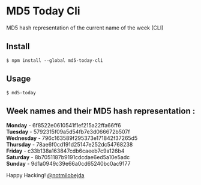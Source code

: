 # MD5 Today Cli
MD5 hash representation of the current name of the week (CLI)
## Install
```
$ npm install --global md5-today-cli
```
## Usage
```
$ md5-today
```

## Week names and their MD5 hash representation :

**Monday** - 6f8522e0610541f1ef215a22ffa66ff6 <br>
**Tuesday** - 5792315f09a5d54fb7e3d066672b507f <br>
**Wednesday** - 796c163589f295373e171842f37265d5 <br>
**Thursday** - 78ae6f0cd191d25147e252dc54768238 <br>
**Friday** - c33b138a163847cdb6caeeb7c9a126b4 <br>
**Saturday** - 8b7051187b9191cdcdae6ed5a10e5adc<br>
**Sunday** - 9d1a0949c39e66a0cd65240bc0ac9177<br>


Happy Hacking!
[@notmilobejda](https://twitter.com/notmilobejda)